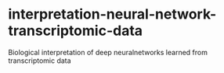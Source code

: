 # interpretation-neural-network-transcriptomic-data
Biological interpretation of deep neuralnetworks learned from transcriptomic data
